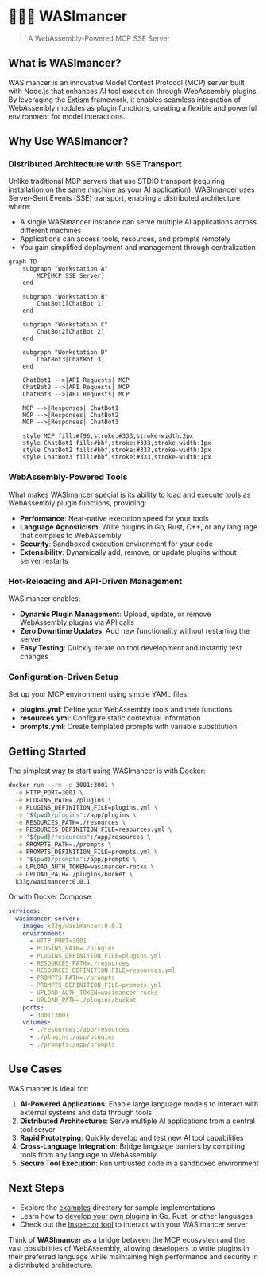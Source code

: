 # 🧙🏻‍♂️ WASImancer
> A WebAssembly-Powered MCP SSE Server

## What is WASImancer?

WASImancer is an innovative Model Context Protocol (MCP) server built with Node.js that enhances AI tool execution through WebAssembly plugins. By leveraging the [Extism](https://extism.org/) framework, it enables seamless integration of WebAssembly modules as plugin functions, creating a flexible and powerful environment for model interactions.

## Why Use WASImancer?

### Distributed Architecture with SSE Transport

Unlike traditional MCP servers that use STDIO transport (requiring installation on the same machine as your AI application), WASImancer uses Server-Sent Events (SSE) transport, enabling a distributed architecture where:

- A single WASImancer instance can serve multiple AI applications across different machines
- Applications can access tools, resources, and prompts remotely
- You gain simplified deployment and management through centralization


```mermaid
graph TD
    subgraph "Workstation A"
        MCP[MCP SSE Server]
    end
    
    subgraph "Workstation B"
        ChatBot1[ChatBot 1]
    end
    
    subgraph "Workstation C"
        ChatBot2[ChatBot 2]
    end
    
    subgraph "Workstation D"
        ChatBot3[ChatBot 3]
    end
    
    ChatBot1 -->|API Requests| MCP
    ChatBot2 -->|API Requests| MCP
    ChatBot3 -->|API Requests| MCP
    
    MCP -->|Responses| ChatBot1
    MCP -->|Responses| ChatBot2
    MCP -->|Responses| ChatBot3
    
    style MCP fill:#f96,stroke:#333,stroke-width:2px
    style ChatBot1 fill:#bbf,stroke:#333,stroke-width:1px
    style ChatBot2 fill:#bbf,stroke:#333,stroke-width:1px
    style ChatBot3 fill:#bbf,stroke:#333,stroke-width:1px
```

### WebAssembly-Powered Tools

What makes WASImancer special is its ability to load and execute tools as WebAssembly plugin functions, providing:

- **Performance**: Near-native execution speed for your tools
- **Language Agnosticism**: Write plugins in Go, Rust, C++, or any language that compiles to WebAssembly
- **Security**: Sandboxed execution environment for your code
- **Extensibility**: Dynamically add, remove, or update plugins without server restarts

### Hot-Reloading and API-Driven Management

WASImancer enables:

- **Dynamic Plugin Management**: Upload, update, or remove WebAssembly plugins via API calls
- **Zero Downtime Updates**: Add new functionality without restarting the server
- **Easy Testing**: Quickly iterate on tool development and instantly test changes

### Configuration-Driven Setup

Set up your MCP environment using simple YAML files:

- **plugins.yml**: Define your WebAssembly tools and their functions
- **resources.yml**: Configure static contextual information
- **prompts.yml**: Create templated prompts with variable substitution

## Getting Started

The simplest way to start using WASImancer is with Docker:

```bash
docker run --rm -p 3001:3001 \
  -e HTTP_PORT=3001 \
  -e PLUGINS_PATH=./plugins \
  -e PLUGINS_DEFINITION_FILE=plugins.yml \
  -v "$(pwd)/plugins":/app/plugins \
  -e RESOURCES_PATH=./resources \
  -e RESOURCES_DEFINITION_FILE=resources.yml \
  -v "$(pwd)/resources":/app/resources \
  -e PROMPTS_PATH=./prompts \
  -e PROMPTS_DEFINITION_FILE=prompts.yml \
  -v "$(pwd)/prompts":/app/prompts \
  -e UPLOAD_AUTH_TOKEN=wasimancer-rocks \
  -e UPLOAD_PATH=./plugins/bucket \
  k33g/wasimancer:0.0.1 
```

Or with Docker Compose:

```yaml
services:  
  wasimancer-server:
    image: k33g/wasimancer:0.0.1
    environment:
      - HTTP_PORT=3001
      - PLUGINS_PATH=./plugins
      - PLUGINS_DEFINITION_FILE=plugins.yml
      - RESOURCES_PATH=./resources
      - RESOURCES_DEFINITION_FILE=resources.yml
      - PROMPTS_PATH=./prompts
      - PROMPTS_DEFINITION_FILE=prompts.yml
      - UPLOAD_AUTH_TOKEN=wasimancer-rocks
      - UPLOAD_PATH=./plugins/bucket
    ports:
      - 3001:3001
    volumes:
      - ./resources:/app/resources
      - ./plugins:/app/plugins
      - ./prompts:/app/prompts
```

## Use Cases

WASImancer is ideal for:

1. **AI-Powered Applications**: Enable large language models to interact with external systems and data through tools
2. **Distributed Architectures**: Serve multiple AI applications from a central tool server
3. **Rapid Prototyping**: Quickly develop and test new AI tool capabilities
4. **Cross-Language Integration**: Bridge language barriers by compiling tools from any language to WebAssembly
5. **Secure Tool Execution**: Run untrusted code in a sandboxed environment

## Next Steps

- Explore the [examples](./examples/) directory for sample implementations
- Learn how to [develop your own plugins](./plugins/) in Go, Rust, or other languages
- Check out the [Inspector tool](https://github.com/modelcontextprotocol/inspector) to interact with your WASImancer server

Think of **WASImancer** as a bridge between the MCP ecosystem and the vast possibilities of WebAssembly, allowing developers to write plugins in their preferred language while maintaining high performance and security in a distributed architecture.
